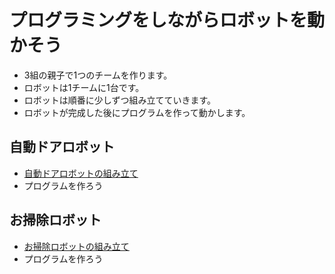 # プログラミングをしながらロボットを動かそう

 - 3組の親子で1つのチームを作ります。
 - ロボットは1チームに1台です。
 - ロボットは順番に少しずつ組み立てていきます。
 - ロボットが完成した後にプログラムを作って動かします。

## 自動ドアロボット

- <a href="./resume/auto_door.md" target="_blank">自動ドアロボットの組み立て</a>
- プログラムを作ろう

## お掃除ロボット

- <a href="./resume/clean_up_robot.md" target="_blank">お掃除ロボットの組み立て</a>
- プログラムを作ろう
